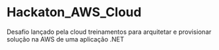 # Hackaton_AWS_Cloud
Desafio lançado pela cloud treinamentos para arquitetar e provisionar solução na AWS de uma aplicação .NET
